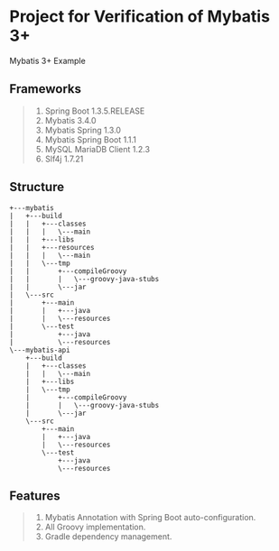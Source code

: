 # Project for Verification of Mybatis 3+

 Mybatis 3+ Example

## Frameworks

> 1. Spring Boot 1.3.5.RELEASE
> 1. Mybatis 3.4.0
> 1. Mybatis Spring 1.3.0
> 1. Mybatis Spring Boot 1.1.1
> 1. MySQL MariaDB Client 1.2.3
> 1. Slf4j 1.7.21

## Structure

```
+---mybatis
|   +---build
|   |   +---classes
|   |   |   \---main
|   |   +---libs
|   |   +---resources
|   |   |   \---main
|   |   \---tmp
|   |       +---compileGroovy
|   |       |   \---groovy-java-stubs
|   |       \---jar
|   \---src
|       +---main
|       |   +---java
|       |   \---resources
|       \---test
|           +---java
|           \---resources
\---mybatis-api
    +---build
    |   +---classes
    |   |   \---main
    |   +---libs
    |   \---tmp
    |       +---compileGroovy
    |       |   \---groovy-java-stubs
    |       \---jar
    \---src
        +---main
        |   +---java
        |   \---resources
        \---test
            +---java
            \---resources
```

## Features

> 1. Mybatis Annotation with Spring Boot auto-configuration.
> 1. All Groovy implementation.
> 1. Gradle dependency management.
